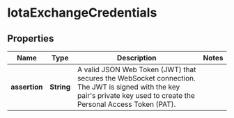 # IotaExchangeCredentials

## Properties

| Name          | Type       | Description                                                                                                                                                               | Notes |
| ------------- | ---------- | ------------------------------------------------------------------------------------------------------------------------------------------------------------------------- | ----- |
| **assertion** | **String** | A valid JSON Web Token (JWT) that secures the WebSocket connection. The JWT is signed with the key pair&#39;s private key used to create the Personal Access Token (PAT). |       |
